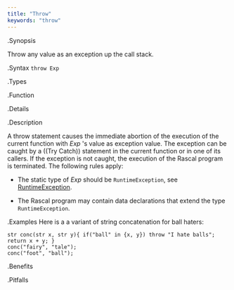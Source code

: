 ```yaml
---
title: "Throw"
keywords: "throw"
---
```


.Synopsis

Throw any value as an exception up the call stack.

.Syntax
`throw Exp`

.Types

.Function

.Details

.Description

A throw statement causes the immediate abortion of the execution of the current function with _Exp_ \'s value as exception value.
The exception can be caught by a ((Try Catch)) statement in the current function or in one of its callers.
If the exception is not caught, the execution of the Rascal program is terminated. The following rules apply:

*  The static type of _Exp_ should be `RuntimeException`, see [RuntimeException]((Library:Exception-RuntimeException)).

*  The Rascal program may contain data declarations that extend the type `RuntimeException`.

.Examples
Here is a a variant of string concatenation for ball haters:
```rascal-shell,error
str conc(str x, str y){ if("ball" in {x, y}) throw "I hate balls"; return x + y; }
conc("fairy", "tale");
conc("foot", "ball");
```


.Benefits

.Pitfalls

